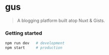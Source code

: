 # gus

> A blogging platform built atop Nuxt & Gists.

### Getting started

```bash
npm run dev   # development
npm start     # production
```
